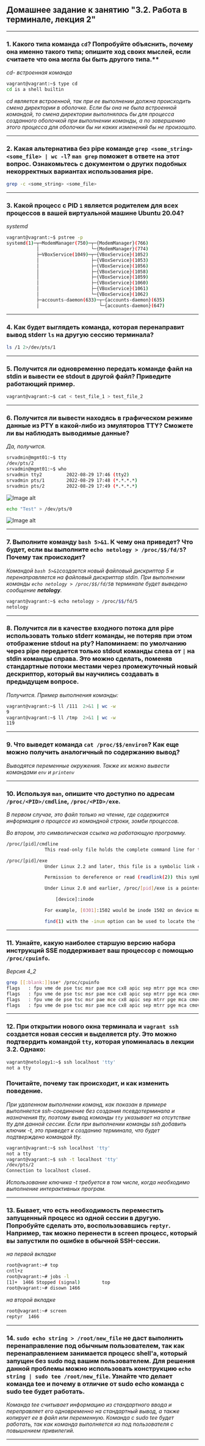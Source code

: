 ## Домашнее задание к занятию "3.2. Работа в терминале, лекция 2"
---

### 1. Какого типа команда `cd`? Попробуйте объяснить, почему она именно такого типа; опишите ход своих мыслей, если считаете что она могла бы быть другого типа.**

*cd- встроенная команда*

```bash
vagrant@vagrant:~$ type cd
cd is a shell builtin
```
*cd является встроенной, так при ее выполнении должна происходить смена директории в оболочке. Если бы она не была встроенной командой, то смена директории выполнялась бы для процесса созданного оболочкой при выполнении команды, а по завершению этого процесса для оболочки бы ни каких изменений бы не произошло.*
 
---
 
### 2. Какая альтернатива без pipe команде `grep <some_string> <some_file> | wc -l`? `man grep` поможет в ответе на этот вопрос. Ознакомьтесь с документом о других подобных некорректных вариантах использования pipe.

```bash
grep -c <some_string> <some_file>
```
---

### 3. Какой процесс с PID `1` является родителем для всех процессов в вашей виртуальной машине Ubuntu 20.04?

*systemd*


```bash
vagrant@vagrant:~$ pstree -p
systemd(1)─┬─ModemManager(750)─┬─{ModemManager}(766)
           │                   └─{ModemManager}(774)
           ├─VBoxService(1049)─┬─{VBoxService}(1052)
           │                   ├─{VBoxService}(1053)
           │                   ├─{VBoxService}(1056)
           │                   ├─{VBoxService}(1058)
           │                   ├─{VBoxService}(1059)
           │                   ├─{VBoxService}(1060)
           │                   ├─{VBoxService}(1061)
           │                   └─{VBoxService}(1062)
           ├─accounts-daemon(633)─┬─{accounts-daemon}(635)
           │                      └─{accounts-daemon}(647)
```
---

### 4. Как будет выглядеть команда, которая перенаправит вывод stderr `ls` на другую сессию терминала?

```bash
ls /1 2>/dev/pts/1
```
---

### 5. Получится ли одновременно передать команде файл на stdin и вывести ее stdout в другой файл? Приведите работающий пример.

```bash
vagrant@vagrant:~$ cat < test_file_1 > test_file_2
```

---
### 6. Получится ли вывести находясь в графическом режиме данные из PTY в какой-либо из эмуляторов TTY? Сможете ли вы наблюдать выводимые данные?

*Да, получится.*


```bash
srvadmin@mgmt01:~$ tty
/dev/pts/2
srvadmin@mgmt01:~$ who
srvadmin tty2         2022-08-29 17:46 (tty2)
srvadmin pts/1        2022-08-29 17:48 (*.*.*.*)
srvadmin pts/2        2022-08-29 17:49 (*.*.*.*)
```

![Image alt](https://github.com/Fi3ik/devops-netology/blob/main/homeworks/03-sysadmin-02-terminal/1.png)

```bash
echo "Test" > /dev/pts/0
```

![Image alt](https://github.com/Fi3ik/devops-netology/blob/main/homeworks/03-sysadmin-02-terminal/2.png)

---
### 7. Выполните команду `bash 5>&1`. К чему она приведет? Что будет, если вы выполните `echo netology > /proc/$$/fd/5`? Почему так происходит?

*Командой `bash 5>&1`создается новый файловый дискриптор 5 и перенаправляется на файловый дискриптор stdin.
При выполнении команды `echo netology > /proc/$$/fd/5`в терминале будет выведено сообщение **netology**.*


```bash
vagrant@vagrant:~$ echo netology > /proc/$$/fd/5
netology
```

---

### 8. Получится ли в качестве входного потока для pipe использовать только stderr команды, не потеряв при этом отображение stdout на pty? Напоминаем: по умолчанию через pipe передается только stdout команды слева от `|` на stdin команды справа. Это можно сделать, поменяв стандартные потоки местами через промежуточный новый дескриптор, который вы научились создавать в предыдущем вопросе.

*Получится. Пример выполнения команды:*


```bash
vagrant@vagrant:~$ ll /111  2>&1 | wc -w
9
vagrant@vagrant:~$ ll /tmp  2>&1 | wc -w
119
```

---

### 9. Что выведет команда `cat /proc/$$/environ`? Как еще можно получить аналогичный по содержанию вывод?

*Выводятся переменные окружения. Также их можно вывести командами `env` и `printenv`*

---

### 10. Используя `man`, опишите что доступно по адресам `/proc/<PID>/cmdline`, `/proc/<PID>/exe`.

*В первом случае, это файл только на чтение, где содержится информация о процессе из командной строки, зомби процессов.*

*Во втором, это символическая ссылка на работающую программу.*

```bash
/proc/[pid]/cmdline
              This read-only file holds the complete command line for the process, unless the process is a zombie.  In the latter case, there is nothing in this file: that is, a read on this file will  return  0  characters.   The command-line arguments appear in this file as a set of strings separated by null bytes ('\0'), with a further null byte after the last string.
```


  
```bash
/proc/[pid]/exe
              Under Linux 2.2 and later, this file is a symbolic link containing the actual pathname of the executed command.  This symbolic link can be dereferenced normally; attempting to open it will open the  executable.   You  can  even  type /proc/[pid]/exe to run another copy of the same executable that is being run by process [pid].  If the pathname has been unlinked, the symbolic link will contain the string '(deleted)' appended to the original pathname.  In a multithreaded process, the contents of this symbolic link are not available if the main thread has already terminated (typically by calling pthread_exit(3)).

              Permission to dereference or read (readlink(2)) this symbolic link is governed by a ptrace access mode PTRACE_MODE_READ_FSCREDS check; see ptrace(2).

              Under Linux 2.0 and earlier, /proc/[pid]/exe is a pointer to the binary which was executed, and appears as a symbolic link.  A readlink(2) call on this file under Linux 2.0 returns a string in the format:

                  [device]:inode

              For example, [0301]:1502 would be inode 1502 on device major 03 (IDE, MFM, etc. drives) minor 01 (first partition on the first drive).

              find(1) with the -inum option can be used to locate the file.
```


---

### 11. Узнайте, какую наиболее старшую версию набора инструкций SSE поддерживает ваш процессор с помощью `/proc/cpuinfo`.

*Версия 4_2*


```bash
grep [[:blank:]]sse* /proc/cpuinfo
flags   : fpu vme de pse tsc msr pae mce cx8 apic sep mtrr pge mca cmov pat pse36 clflush mmx fxsr sse sse2 ht syscall nx rdtscp lm constant_tsc rep_good nopl xtopology nonstop_tsc cpuid tsc_known_freq pni ssse3 cx16 pcid sse4_1 sse4_2 hypervisor lahf_lm invpcid_single ibrs_enhanced fsgsbase invpcid md_clear flush_l1d arch_capabilities
flags   : fpu vme de pse tsc msr pae mce cx8 apic sep mtrr pge mca cmov pat pse36 clflush mmx fxsr sse sse2 ht syscall nx rdtscp lm constant_tsc rep_good nopl xtopology nonstop_tsc cpuid tsc_known_freq pni ssse3 cx16 pcid sse4_1 sse4_2 hypervisor lahf_lm invpcid_single ibrs_enhanced fsgsbase invpcid md_clear flush_l1d arch_capabilities
flags   : fpu vme de pse tsc msr pae mce cx8 apic sep mtrr pge mca cmov pat pse36 clflush mmx fxsr sse sse2 ht syscall nx rdtscp lm constant_tsc rep_good nopl xtopology nonstop_tsc cpuid tsc_known_freq pni ssse3 cx16 pcid sse4_1 sse4_2 hypervisor lahf_lm invpcid_single ibrs_enhanced fsgsbase invpcid md_clear flush_l1d arch_capabilities
flags   : fpu vme de pse tsc msr pae mce cx8 apic sep mtrr pge mca cmov pat pse36 clflush mmx fxsr sse sse2 ht syscall nx rdtscp lm constant_tsc rep_good nopl xtopology nonstop_tsc cpuid tsc_known_freq pni ssse3 cx16 pcid sse4_1 sse4_2 hypervisor lahf_lm invpcid_single ibrs_enhanced fsgsbase invpcid md_clear flush_l1d arch_capabilities
```
---

### 12. При открытии нового окна терминала и `vagrant ssh` создается новая сессия и выделяется pty. Это можно подтвердить командой `tty`, которая упоминалась в лекции 3.2. Однако:


```bash
vagrant@netology1:~$ ssh localhost 'tty'
not a tty
```

### Почитайте, почему так происходит, и как изменить поведение. 

*При удаленном выполнении команд, как показан в примере выполняется ssh-соединение без создания псевдотерминала и назначения tty, поэтому вывод команды `tty` указывает на отсутствие tty для данной сессии.
Если при выполнении команды ssh добавить ключик -t, это приведет к созданию терминала, что будет подтверждено командой tty.*


```bash
vagrant@vagrant:~$ ssh localhost 'tty'
not a tty
vagrant@vagrant:~$ ssh -t localhost 'tty'
/dev/pts/2
Connection to localhost closed.
```

*Использование ключика -t требуется в том числе, когда необходимо выполнение интерактивных програм.*

---

### 13. Бывает, что есть необходимость переместить запущенный процесс из одной сессии в другую. Попробуйте сделать это, воспользовавшись `reptyr`. Например, так можно перенести в screen процесс, который вы запустили по ошибке в обычной SSH-сессии.
 
*на первой вкладке*


```bash
root@vagrant:~# top
cntl+z
root@vagrant:~# jobs -l
[1]+  1466 Stopped (signal)        top
root@vagrant:~# disown 1466
```
*на второй вкладке*

```bash
root@vagrant:~# screen
reptyr  1466
```
---

### 14. `sudo echo string > /root/new_file` не даст выполнить перенаправление под обычным пользователем, так как перенаправлением занимается процесс shell'а, который запущен без sudo под вашим пользователем. Для решения данной проблемы можно использовать конструкцию `echo string | sudo tee /root/new_file`. Узнайте что делает команда tee и почему в отличие от sudo echo команда с sudo tee будет работать.

*Команда tee считывает информацию из стандартного ввода и переправляет его одновременно на стандартный вывод, а также копирует ее в файл или переменную. Команда с sudo tee будет работать, так как команда выполняется из под пользователя с повышением привилегий.*

---
